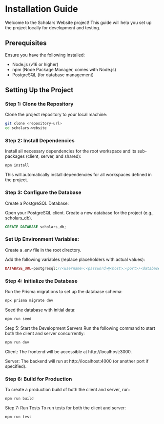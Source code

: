 # Installation Guide
Welcome to the Scholars Website project! This guide will help you set up the project locally for development and testing.

## Prerequisites
Ensure you have the following installed:

- Node.js (v16 or higher)
- npm (Node Package Manager, comes with Node.js)
- PostgreSQL (for database management)

## Setting Up the Project
### Step 1: Clone the Repository
Clone the project repository to your local machine:

```bash
git clone <repository-url>
cd scholars-website
```

### Step 2: Install Dependencies
Install all necessary dependencies for the root workspace and its sub-packages (client, server, and shared):

```bash
npm install
```
This will automatically install dependencies for all workspaces defined in the project.

### Step 3: Configure the Database
Create a PostgreSQL Database:

Open your PostgreSQL client.
Create a new database for the project (e.g., scholars_db).
```sql
CREATE DATABASE scholars_db;
```
### Set Up Environment Variables:

Create a .env file in the root directory.

Add the following variables (replace placeholders with actual values):

```php
DATABASE_URL=postgresql://<username>:<password>@<host>:<port>/<database_name>
```
### Step 4: Initialize the Database
Run the Prisma migrations to set up the database schema:

``` bash
npx prisma migrate dev
```
Seed the database with initial data:

```bash
npm run seed
```

Step 5: Start the Development Servers
Run the following command to start both the client and server concurrently:

```bash
npm run dev
```

Client: The frontend will be accessible at http://localhost:3000.

Server: The backend will run at http://localhost:4000 (or another port if specified).

### Step 6: Build for Production
To create a production build of both the client and server, run:

```bash
npm run build
```

Step 7: Run Tests
To run tests for both the client and server:

```bash
npm run test
```
